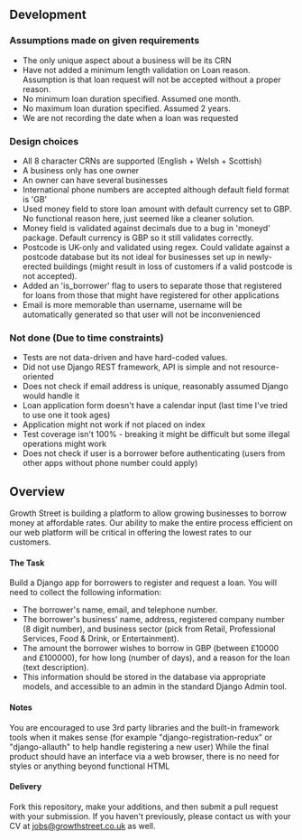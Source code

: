 ## Development


### Assumptions made on given requirements
* The only unique aspect about a business will be its CRN
* Have not added a minimum length validation on Loan reason. Assumption is that loan request will not be accepted without a proper reason.
* No minimum loan duration specified. Assumed one month.
* No maximum loan duration specified. Assumed 2 years.
* We are not recording the date when a loan was requested

### Design choices
* All 8 character CRNs are supported (English + Welsh + Scottish)
* A business only has one owner
* An owner can have several businesses
* International phone numbers are accepted although default field format is 'GB'
* Used money field to store loan amount with default currency set to GBP. No functional reason here, just seemed like a cleaner solution.
* Money field is validated against decimals due to a bug in 'moneyd' package. Default currency is GBP so it still validates correctly.
* Postcode is UK-only and validated using regex. Could validate against a postcode database but its not ideal for businesses set up in newly-erected buildings (might result in loss of customers if a valid postcode is not accepted).
* Added an 'is_borrower' flag to users to separate those that registered for loans from those that might have registered for other applications
* Email is more memorable than username, username will be automatically generated so that user will not be inconvenienced

### Not done (Due to time constraints)
* Tests are not data-driven and have hard-coded values.
* Did not use Django REST framework, API is simple and not resource-oriented
* Does not check if email address is unique, reasonably assumed Django would handle it
* Loan application form doesn't have a calendar input (last time I've tried to use one it took ages)
* Application might not work if not placed on index
* Test coverage isn't 100% - breaking it might be difficult but some illegal operations might work
* Does not check if user is a borrower before authenticating (users from other apps without phone number could apply)

## Overview

Growth Street is building a platform to allow growing businesses to borrow money at affordable rates. Our ability to make the entire process efficient on our web platform will be critical in offering the lowest rates to our customers.

#### The Task

Build a Django app for borrowers to register and request a loan. You will need to collect the following information:

* The borrower's name, email, and telephone number.
* The borrower's business' name, address, registered company number (8 digit number), and business sector (pick from Retail, Professional Services, Food & Drink, or Entertainment).
* The amount the borrower wishes to borrow in GBP (between £10000 and £100000), for how long (number of days), and a reason for the loan (text description).
* This information should be stored in the database via appropriate models, and accessible to an admin in the standard Django Admin tool.

#### Notes

You are encouraged to use 3rd party libraries and the built-in framework tools when it makes sense (for example "django-registration-redux" or "django-allauth" to help handle registering a new user)
While the final product should have an interface via a web browser, there is no need for styles or anything beyond functional HTML

#### Delivery

Fork this repository, make your additions, and then submit a pull request with your submission. If you haven't previously, please contact us with your CV at jobs@growthstreet.co.uk as well.
